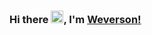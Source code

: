 ### Hi there <img src="https://raw.githubusercontent.com/kaueMarques/kaueMarques/master/hi.gif" width="20px">, I'm [Weverson!](https://www.youtube.com/watch?v=dQw4w9WgXcQ)

<!--
**weversonneri/weversonneri** is a ✨ _special_ ✨ repository because its `README.md` (this file) appears on your GitHub profile.

Here are some ideas to get you started:

- 🔭 I’m currently working on ...
- 🌱 I’m currently learning ...
- 👯 I’m looking to collaborate on ...
- 🤔 I’m looking for help with ...
- 💬 Ask me about ...
- 📫 How to reach me: ...
- 😄 Pronouns: ...
- ⚡ Fun fact: ...
-->
